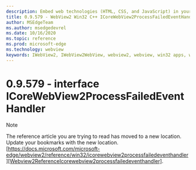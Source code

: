 ```yaml
---
description: Embed web technologies (HTML, CSS, and JavaScript) in your native applications with the Microsoft Edge WebView2 control
title: 0.9.579 - WebView2 Win32 C++ ICoreWebView2ProcessFailedEventHandler
author: MSEdgeTeam
ms.author: msedgedevrel
ms.date: 10/16/2020
ms.topic: reference
ms.prod: microsoft-edge
ms.technology: webview
keywords: IWebView2, IWebView2WebView, webview2, webview, win32 apps, win32, edge, ICoreWebView2, ICoreWebView2Controller, browser control, edge html, ICoreWebView2ProcessFailedEventHandler
---
```


# 0.9.579 - interface ICoreWebView2ProcessFailedEventHandler 

> [!NOTE]
> The reference article you are trying to read has moved to a new location.  
> Update your bookmarks with the new location.  
> [https://docs.microsoft.com/microsoft-edge/webview2/reference/win32/icorewebview2processfailedeventhandler][Webview2ReferenceIcorewebview2processfailedeventhandler].  

[Webview2ReferenceIcorewebview2processfailedeventhandler]: /microsoft-edge/webview2/reference/win32/icorewebview2processfailedeventhandler "interface ICoreWebView2ProcessFailedEventHandler | Microsoft Docs"
